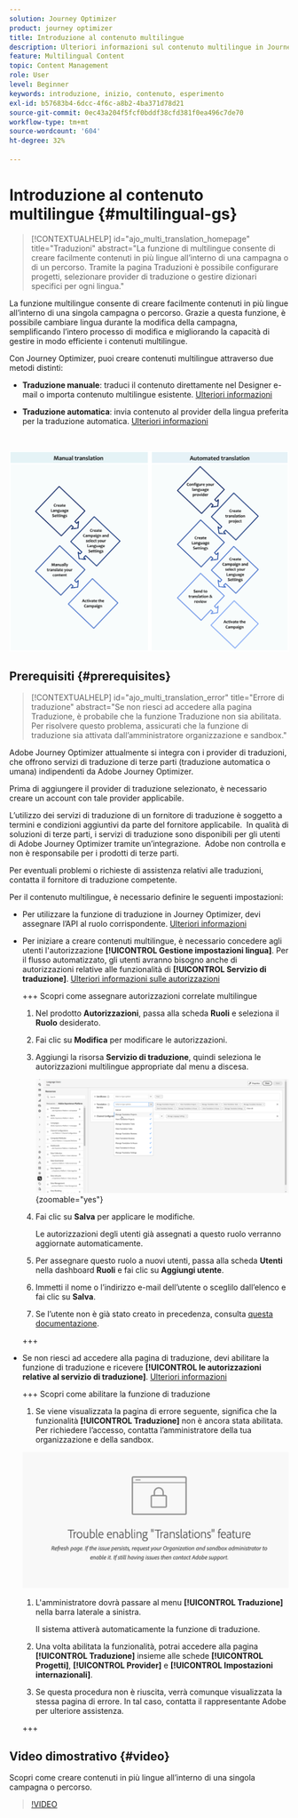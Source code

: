 ```yaml
---
solution: Journey Optimizer
product: journey optimizer
title: Introduzione al contenuto multilingue
description: Ulteriori informazioni sul contenuto multilingue in Journey Optimizer
feature: Multilingual Content
topic: Content Management
role: User
level: Beginner
keywords: introduzione, inizio, contenuto, esperimento
exl-id: b57683b4-6dcc-4f6c-a8b2-4ba371d78d21
source-git-commit: 0ec43a204f5fcf0bddf38cfd381f0ea496c7de70
workflow-type: tm+mt
source-wordcount: '604'
ht-degree: 32%

---
```


# Introduzione al contenuto multilingue {#multilingual-gs}

>[!CONTEXTUALHELP]
>id="ajo_multi_translation_homepage"
>title="Traduzioni"
>abstract="La funzione di multilingue consente di creare facilmente contenuti in più lingue all’interno di una campagna o di un percorso. Tramite la pagina Traduzioni è possibile configurare progetti, selezionare provider di traduzione o gestire dizionari specifici per ogni lingua."

La funzione multilingue consente di creare facilmente contenuti in più lingue all’interno di una singola campagna o percorso. Grazie a questa funzione, è possibile cambiare lingua durante la modifica della campagna, semplificando l’intero processo di modifica e migliorando la capacità di gestire in modo efficiente i contenuti multilingue.

Con Journey Optimizer, puoi creare contenuti multilingue attraverso due metodi distinti:

* **Traduzione manuale**: traduci il contenuto direttamente nel Designer e-mail o importa contenuto multilingue esistente. [Ulteriori informazioni](multilingual-manual.md)

* **Traduzione automatica**: invia contenuto al provider della lingua preferita per la traduzione automatica. [Ulteriori informazioni](multilingual-automated.md)

</br>

![](assets/translation_schema.png)

## Prerequisiti {#prerequisites}

>[!CONTEXTUALHELP]
>id="ajo_multi_translation_error"
>title="Errore di traduzione"
>abstract="Se non riesci ad accedere alla pagina Traduzione, è probabile che la funzione Traduzione non sia abilitata. Per risolvere questo problema, assicurati che la funzione di traduzione sia attivata dall’amministratore organizzazione e sandbox."

Adobe Journey Optimizer attualmente si integra con i provider di traduzioni, che offrono servizi di traduzione di terze parti (traduzione automatica o umana) indipendenti da Adobe Journey Optimizer.

Prima di aggiungere il provider di traduzione selezionato, è necessario creare un account con tale provider applicabile.

L’utilizzo dei servizi di traduzione di un fornitore di traduzione è soggetto a termini e condizioni aggiuntivi da parte del fornitore applicabile.  In qualità di soluzioni di terze parti, i servizi di traduzione sono disponibili per gli utenti di Adobe Journey Optimizer tramite un’integrazione.  Adobe non controlla e non è responsabile per i prodotti di terze parti.

Per eventuali problemi o richieste di assistenza relativi alle traduzioni, contatta il fornitore di traduzione competente.

Per il contenuto multilingue, è necessario definire le seguenti impostazioni:

* Per utilizzare la funzione di traduzione in Journey Optimizer, devi assegnare l’API al ruolo corrispondente. [Ulteriori informazioni](https://experienceleague.adobe.com/it/docs/experience-platform/landing/platform-apis/api-authentication#assign-api-to-a-role)

* Per iniziare a creare contenuti multilingue, è necessario concedere agli utenti l&#39;autorizzazione **[!UICONTROL Gestione impostazioni lingua]**. Per il flusso automatizzato, gli utenti avranno bisogno anche di autorizzazioni relative alle funzionalità di **[!UICONTROL Servizio di traduzione]**. [Ulteriori informazioni sulle autorizzazioni](../administration/permissions.md)

  +++ Scopri come assegnare autorizzazioni correlate multilingue

   1. Nel prodotto **Autorizzazioni**, passa alla scheda **Ruoli** e seleziona il **Ruolo** desiderato.

   1. Fai clic su **Modifica** per modificare le autorizzazioni.

   1. Aggiungi la risorsa **Servizio di traduzione**, quindi seleziona le autorizzazioni multilingue appropriate dal menu a discesa.

      ![](assets/multilingual-permission.png){zoomable="yes"}

   1. Fai clic su **Salva** per applicare le modifiche.

      Le autorizzazioni degli utenti già assegnati a questo ruolo verranno aggiornate automaticamente.

   1. Per assegnare questo ruolo a nuovi utenti, passa alla scheda **Utenti** nella dashboard **Ruoli** e fai clic su **Aggiungi utente**.

   1. Immetti il nome o l’indirizzo e-mail dell’utente o sceglilo dall’elenco e fai clic su **Salva**.

   1. Se l’utente non è già stato creato in precedenza, consulta [questa documentazione](https://experienceleague.adobe.com/it/docs/experience-platform/access-control/abac/permissions-ui/users).

  +++

* Se non riesci ad accedere alla pagina di traduzione, devi abilitare la funzione di traduzione e ricevere **[!UICONTROL le autorizzazioni relative al servizio di traduzione]**. [Ulteriori informazioni](../administration/ootb-permissions.md)

  +++ Scopri come abilitare la funzione di traduzione

   1. Se viene visualizzata la pagina di errore seguente, significa che la funzionalità **[!UICONTROL Traduzione]** non è ancora stata abilitata. Per richiedere l’accesso, contatta l’amministratore della tua organizzazione e della sandbox.

  ![](assets/multi-troubleshoot.png)

   1. L&#39;amministratore dovrà passare al menu **[!UICONTROL Traduzione]** nella barra laterale a sinistra.

      Il sistema attiverà automaticamente la funzione di traduzione.

   1. Una volta abilitata la funzionalità, potrai accedere alla pagina **[!UICONTROL Traduzione]** insieme alle schede **[!UICONTROL Progetti]**, **[!UICONTROL Provider]** e **[!UICONTROL Impostazioni internazionali]**.

   1. Se questa procedura non è riuscita, verrà comunque visualizzata la stessa pagina di errore. In tal caso, contatta il rappresentante Adobe per ulteriore assistenza.

  +++

## Video dimostrativo {#video}

Scopri come creare contenuti in più lingue all’interno di una singola campagna o percorso.

>[!VIDEO](https://video.tv.adobe.com/v/3430921/)
